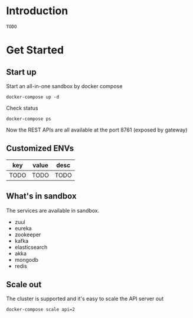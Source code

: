 # Introduction

`TODO`

# Get Started

## Start up

Start an all-in-one sandbox by docker compose

```
docker-compose up -d
```

Check status

```
docker-compose ps
```

Now the REST APIs are all available at the port 8761 (exposed by gateway)

## Customized ENVs

key  | value | desc
---|---|---
TODO | TODO | TODO

## What's in sandbox

The services are available in sandbox.

* zuul
* eureka
* zookeeper
* kafka
* elasticsearch
* akka
* mongodb
* redis

## Scale out

The cluster is supported and it's easy to scale the API server out

```
docker-compose scale api=2
```